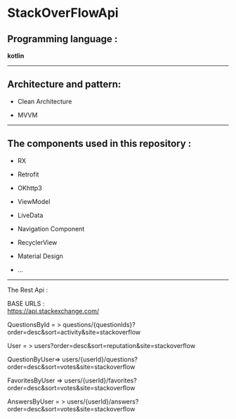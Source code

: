 # StackOverFlowApi

## Programming language :

**kotlin**



-----





## Architecture and pattern:

- Clean Architecture

- MVVM



------





## The components used in this repository :

- RX 

- Retrofit

- OKhttp3

- ViewModel

- LiveData

- Navigation Component

- RecyclerView

- Material Design

- ...



------




The Rest Api :

BASE URLS :  
https://api.stackexchange.com/



QuestionsById = > questions/{questionIds}?order=desc&sort=activity&site=stackoverflow


User = > users?order=desc&sort=reputation&site=stackoverflow


QuestionByUser=> users/{userId}/questions?order=desc&sort=votes&site=stackoverflow


FavoritesByUser => users/{userId}/favorites?order=desc&sort=votes&site=stackoverflow
  
  
AnswersByUser = >  users/{userId}/answers?order=desc&sort=votes&site=stackoverflow






